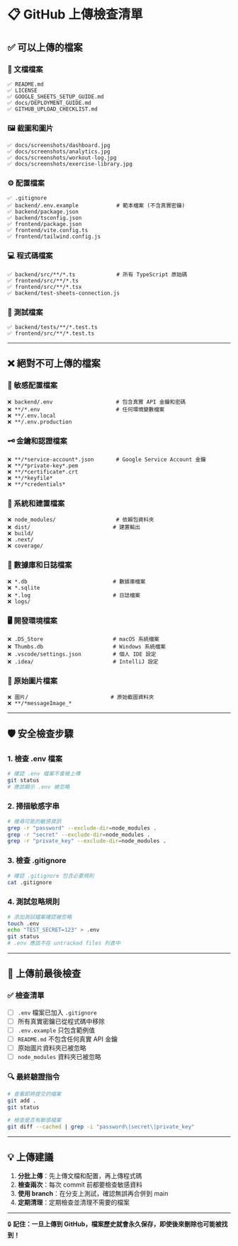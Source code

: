 # 📋 GitHub 上傳檢查清單

## ✅ 可以上傳的檔案

### 📄 文檔檔案
```
✅ README.md
✅ LICENSE
✅ GOOGLE_SHEETS_SETUP_GUIDE.md
✅ docs/DEPLOYMENT_GUIDE.md
✅ GITHUB_UPLOAD_CHECKLIST.md
```

### 🖼️ 截圖和圖片
```
✅ docs/screenshots/dashboard.jpg
✅ docs/screenshots/analytics.jpg  
✅ docs/screenshots/workout-log.jpg
✅ docs/screenshots/exercise-library.jpg
```

### ⚙️ 配置檔案
```
✅ .gitignore
✅ backend/.env.example            # 範本檔案 (不含真實密鑰)
✅ backend/package.json
✅ backend/tsconfig.json
✅ frontend/package.json
✅ frontend/vite.config.ts
✅ frontend/tailwind.config.js
```

### 💻 程式碼檔案
```
✅ backend/src/**/*.ts             # 所有 TypeScript 原始碼
✅ frontend/src/**/*.ts
✅ frontend/src/**/*.tsx
✅ backend/test-sheets-connection.js
```

### 🧪 測試檔案
```
✅ backend/tests/**/*.test.ts
✅ frontend/src/**/*.test.ts
```

---

## ❌ 絕對不可上傳的檔案

### 🔐 敏感配置檔案
```
❌ backend/.env                    # 包含真實 API 金鑰和密碼
❌ **/*.env                        # 任何環境變數檔案
❌ **/.env.local
❌ **/.env.production
```

### 🗝️ 金鑰和認證檔案
```
❌ **/*service-account*.json       # Google Service Account 金鑰
❌ **/*private-key*.pem
❌ **/*certificate*.crt
❌ **/*keyfile*
❌ **/*credentials*
```

### 📁 系統和建置檔案
```
❌ node_modules/                   # 依賴包資料夾
❌ dist/                          # 建置輸出
❌ build/
❌ .next/
❌ coverage/
```

### 💾 數據庫和日誌檔案
```
❌ *.db                           # 數據庫檔案
❌ *.sqlite
❌ *.log                          # 日誌檔案
❌ logs/
```

### 🖥️ 開發環境檔案
```
❌ .DS_Store                      # macOS 系統檔案
❌ Thumbs.db                      # Windows 系統檔案
❌ .vscode/settings.json          # 個人 IDE 設定
❌ .idea/                         # IntelliJ 設定
```

### 📸 原始圖片檔案
```
❌ 圖片/                          # 原始截圖資料夾
❌ **/*messageImage_*
```

---

## 🛡️ 安全檢查步驟

### 1. 檢查 .env 檔案
```bash
# 確認 .env 檔案不會被上傳
git status
# 應該顯示 .env 被忽略
```

### 2. 掃描敏感字串
```bash
# 搜尋可能的敏感資訊
grep -r "password" --exclude-dir=node_modules .
grep -r "secret" --exclude-dir=node_modules .
grep -r "private_key" --exclude-dir=node_modules .
```

### 3. 檢查 .gitignore
```bash
# 確認 .gitignore 包含必要規則
cat .gitignore
```

### 4. 測試忽略規則
```bash
# 添加測試檔案確認被忽略
touch .env
echo "TEST_SECRET=123" > .env
git status
# .env 應該不在 untracked files 列表中
```

---

## 🚀 上傳前最後檢查

### ✅ 檢查清單
- [ ] `.env` 檔案已加入 `.gitignore`
- [ ] 所有真實密鑰已從程式碼中移除
- [ ] `.env.example` 只包含範例值
- [ ] `README.md` 不包含任何真實 API 金鑰
- [ ] 原始圖片資料夾已被忽略
- [ ] `node_modules` 資料夾已被忽略

### 🔍 最終驗證指令
```bash
# 查看即將提交的檔案
git add .
git status

# 檢查是否有敏感檔案
git diff --cached | grep -i "password\|secret\|private_key"
```

---

## 💡 上傳建議

1. **分批上傳**：先上傳文檔和配置，再上傳程式碼
2. **檢查兩次**：每次 commit 前都要檢查敏感資料
3. **使用 branch**：在分支上測試，確認無誤再合併到 main
4. **定期清理**：定期檢查並清理不需要的檔案

---

🔒 **記住：一旦上傳到 GitHub，檔案歷史就會永久保存，即使後來刪除也可能被找到！**